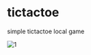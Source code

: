 # tictactoe
simple tictactoe local game 

![1](https://user-images.githubusercontent.com/105516638/233192945-2472c989-ea39-4a83-9b67-b6994eb78cd9.PNG)

